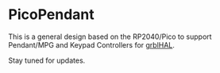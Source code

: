 # PicoPendant
This is a general design based on the RP2040/Pico to support Pendant/MPG and Keypad Controllers for [grblHAL](https://github.com/grblHAL/core).

Stay tuned for updates.
